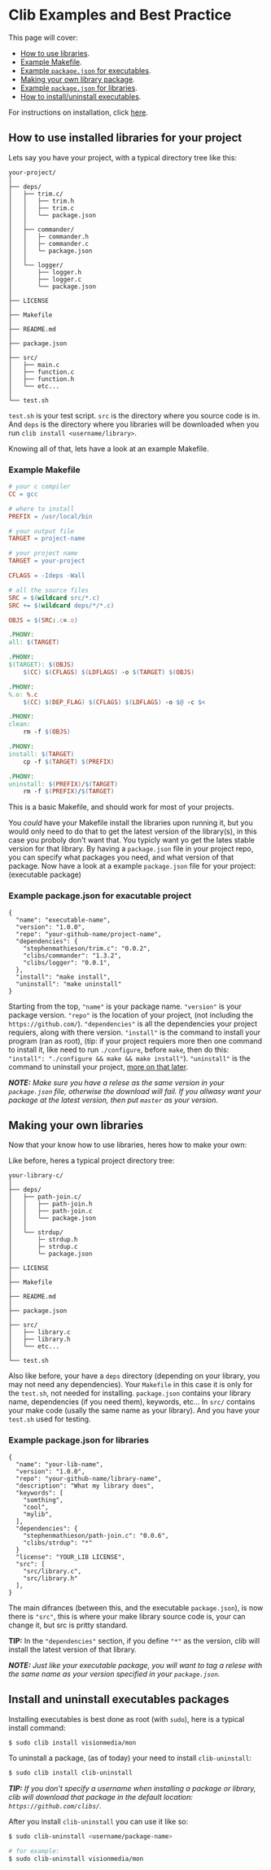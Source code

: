 # Clib Examples and Best Practice

This page will cover:

 - [How to use libraries](#how-to-use-installed-libraries).
 - [Example Makefile](#example-makefile).
 - [Example `package.json` for executables](#example-packagejson-for-exacutables).
 - [Making your own library package](#making-your-own-libraries).
 - [Example `package.json` for libraries](#example-packagejson-for-libraries).
 - [How to install/uninstall executables](#install-and-uninstall-executables).

For instructions on installation, click [here](https://github.com/clibs/clib#installation).

## How to use installed libraries for your project

Lets say you have your project, with a typical directory tree like this:

```
your-project/
│
├── deps/
│   ├── trim.c/
│   │   ├── trim.h
│   │   ├── trim.c
│   │   └── package.json
│   │
│   ├── commander/
│   │   ├─ commander.h
│   │   ├─ commander.c
│   │   └─ package.json
│   │
│   └── logger/
│       ├── logger.h
│       ├── logger.c
│       └── package.json
│
├── LICENSE
│
├── Makefile
│
├── README.md
│
├── package.json
│
├── src/
│   ├── main.c
│   ├── function.c
│   ├── function.h
│   └── etc...
│
└── test.sh
```

`test.sh` is your test script. `src` is the directory where you source
code is in. And `deps` is the directory where you libraries will be
downloaded when you run `clib install <username/library>`.

Knowing all of that, lets have a look at an example Makefile.

### Example Makefile

```makefile
# your c compiler
CC = gcc

# where to install
PREFIX = /usr/local/bin

# your output file
TARGET = project-name

# your project name
TARGET = your-project

CFLAGS = -Ideps -Wall

# all the source files
SRC = $(wildcard src/*.c)
SRC += $(wildcard deps/*/*.c)

OBJS = $(SRC:.c=.o)

.PHONY:
all: $(TARGET)

.PHONY:
$(TARGET): $(OBJS)
	$(CC) $(CFLAGS) $(LDFLAGS) -o $(TARGET) $(OBJS)

.PHONY:
%.o: %.c
	$(CC) $(DEP_FLAG) $(CFLAGS) $(LDFLAGS) -o $@ -c $<

.PHONY:
clean:
	rm -f $(OBJS)

.PHONY:
install: $(TARGET)
	cp -f $(TARGET) $(PREFIX)

.PHONY:
uninstall: $(PREFIX)/$(TARGET)
	rm -f $(PREFIX)/$(TARGET)
```

This is a basic Makefile, and should work for most of your projects.

You *could* have your Makefile install the libraries upon running it, but you
would only need to do that to get the latest version of the library(s), in this
case you proboly don't want that. You typicly want yo get the lates stable version
for that library. By having a `package.json` file in your project repo, you can
specify what packages you need, and what version of that package. Now have a look
at a example `package.json` file for your project: (executable package)

### Example package.json for exacutable project

```
{
  "name": "executable-name",
  "version": "1.0.0",
  "repo": "your-github-name/project-name",
  "dependencies": {
    "stephenmathieson/trim.c": "0.0.2",
    "clibs/commander": "1.3.2",
    "clibs/logger": "0.0.1",
  },
  "install": "make install",
  "uninstall": "make uninstall"
}
```

Starting from the top, `"name"` is your package name. `"version"` is your package version.
`"repo"` is the location of your project, (not including the `https://github.com/`).
`"dependencies"` is all the dependencies your project requiers, along with there version.
`"install"` is the command to install your program (ran as root), (tip: if your project
requiers more then one command to install it, like need to run `./configure`, before `make`,
then do this: `"install": "./configure && make && make install"`). `"uninstall"` is the command
to uninstall your project, [more on that later](#install-and-uninstall-executables).

***NOTE:** Make sure you have a relese as the same version in your `package.json` file, otherwise
the download will fail. If you allwasy want your package at the latest version, then put `master`
as your version.*

## Making your own libraries

Now that your know how to use libraries, heres how to make your own:

Like before, heres a typical project directory tree:

```
your-library-c/
│
├── deps/
│   ├── path-join.c/
│   │   ├── path-join.h
│   │   ├── path-join.c
│   │   └── package.json
│   │
│   └── strdup/
│       ├─ strdup.h
│       ├─ strdup.c
│       └─ package.json
│
├── LICENSE
│
├── Makefile
│
├── README.md
│
├── package.json
│
├── src/
│   ├── library.c
│   ├── library.h
│   └── etc...
│
└── test.sh
```

Also like before, your have a `deps` directory (depending on your library, you may not need any
dependencies). Your `Makefile` in this case it is only for the `test.sh`, not needed for installing.
`package.json` contains your library name, dependencies (if you need them), keywords, etc... In
`src/` contains your make code (usally the same name as your library). And you have your `test.sh`
used for testing.

### Example package.json for libraries

```
{
  "name": "your-lib-name",
  "version": "1.0.0",
  "repo": "your-github-name/library-name",
  "description": "What my library does",
  "keywords": [
    "somthing",
    "cool",
    "mylib",
  ],
  "dependencies": {
    "stephenmathieson/path-join.c": "0.0.6",
    "clibs/strdup": "*"
  }
  "license": "YOUR_LIB LICENSE",
  "src": [
    "src/library.c",
    "src/library.h"
  ],
}
```

The main difrances (between this, and the executable `package.json`), is now there is `"src"`,
this is where your make library source code is, your can change it, but src is pritty standard.

**TIP:** In the `"dependencies"` section, if you define `"*"` as the version, clib will install
the latest version of that library.

***NOTE:** Just like your executable package, you will want to tag a relese with the same name
as your version specified in your `package.json`.*

## Install and uninstall executables packages

Installing executables is best done as root (with `sudo`), here is a typical install command:

```bash
$ sudo clib install visionmedia/mon
```

To uninstall a package, (as of today) your need to install `clib-uninstall`:

```bash
$ sudo clib install clib-uninstall
```

***TIP:** If you don't specify a username when installing a package or library, clib will
download that package in the default location: `https://github.com/clibs/`.*

After you install `clib-uninstall` you can use it like so:

```bash
$ sudo clib-uninstall <username/package-name>

# for example:
$ sudo clib-uninstall visionmedia/mon
```

<br>
